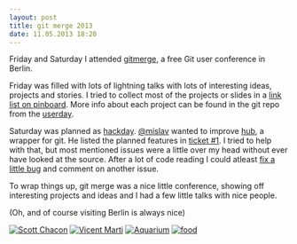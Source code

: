 ```yaml
---
layout: post
title: git merge 2013
date: 11.05.2013 18:20
---
```


Friday and Saturday I attended [gitmerge][homepage], a free Git user conference
in Berlin.

Friday was filled with lots of lightning talks with lots of interesting ideas,
projects and stories. I tried to collect most of the projects or slides in a
[link list on pinboard][linklist]. More info about each project can be found in
the git repo from the [userday][].

Saturday was planned as [hackday][]. [@mislav][] wanted to improve [hub][], a
wrapper for git. He listed the planned features in [ticket #1][hubplan]. I
tried to help with that, but most mentioned issues were a little over my head
without ever have looked at the source. After a lot of code reading I could
atleast [fix a little bug][pr327] and comment on another issue.

To wrap things up, git merge was a nice little conference, showing off
interesting projects and ideas and I had a few little talks with nice people.

(Oh, and of course visiting Berlin is always nice)

[![Scott Chacon](http://tmp.fnordig.de/gitmerge-2013/th-git-merge-1.jpg)](http://tmp.fnordig.de/gitmerge-2013/git-merge-1.jpg)
[![Vicent Marti](http://tmp.fnordig.de/gitmerge-2013/th-git-merge-2.jpg)](http://tmp.fnordig.de/gitmerge-2013/git-merge-2.jpg)
[![Aquarium](http://tmp.fnordig.de/gitmerge-2013/th-git-merge-3.jpg)](http://tmp.fnordig.de/gitmerge-2013/git-merge-3.jpg)
[![food](http://tmp.fnordig.de/gitmerge-2013/th-git-merge-4.jpg)](http://tmp.fnordig.de/gitmerge-2013/git-merge-4.jpg)

[linklist]: https://pinboard.in/u:badboy/t:gitmerge/
[hackday]: https://github.com/git-merge/hack-day
[userday]: https://github.com/git-merge/user-day
[homepage]: http://git-merge.com/
[twitter]: https://twitter.com/badboy_
[hubplan]: https://github.com/git-merge/hack-day/issues/1
[hub]: https://github.com/defunkt/hub
[@mislav]: http://twitter.com/mislav
[pr327]: https://github.com/defunkt/hub/pull/327
